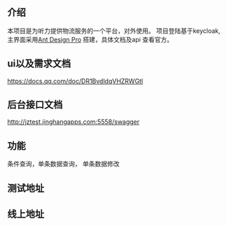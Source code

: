 ## 介绍

本项目是为听力提供物流服务的一个平台，对外使用。 项目登陆基于keycloak, 主界面采用[Ant Design Pro](https://pro.ant.design) 搭建，具体文档及api 查看官方。


## ui以及需求文档
https://docs.qq.com/doc/DR1BvdldqVHZRWGtl

## 后台接口文档
http://jztest.jinghangapps.com:5558/swagger

## 功能

条件查询，单条数据查询， 单条数据修改


## 测试地址

## 线上地址
